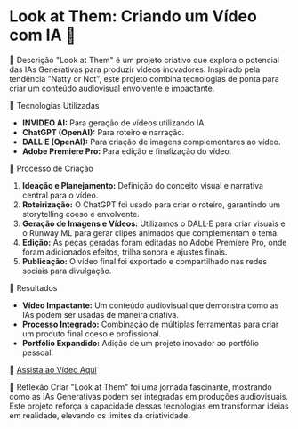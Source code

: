 # Look at Them: Criando um Vídeo com IA 🎥

📒 Descrição
"Look at Them" é um projeto criativo que explora o potencial das IAs Generativas para produzir vídeos inovadores. Inspirado pela tendência "Natty or Not", este projeto combina tecnologias de ponta para criar um conteúdo audiovisual envolvente e impactante.

🤖 Tecnologias Utilizadas
- **INVIDEO AI:** Para geração de vídeos utilizando IA.
- **ChatGPT (OpenAI):** Para roteiro e narração.
- **DALL·E (OpenAI):** Para criação de imagens complementares ao vídeo.
- **Adobe Premiere Pro:** Para edição e finalização do vídeo.

🧐 Processo de Criação
1. **Ideação e Planejamento:** Definição do conceito visual e narrativa central para o vídeo.
2. **Roteirização:** O ChatGPT foi usado para criar o roteiro, garantindo um storytelling coeso e envolvente.
3. **Geração de Imagens e Vídeos:** Utilizamos o DALL·E para criar visuais e o Runway ML para gerar clipes animados que complementam o tema.
4. **Edição:** As peças geradas foram editadas no Adobe Premiere Pro, onde foram adicionados efeitos, trilha sonora e ajustes finais.
5. **Publicação:** O vídeo final foi exportado e compartilhado nas redes sociais para divulgação.

🚀 Resultados
- **Vídeo Impactante:** Um conteúdo audiovisual que demonstra como as IAs podem ser usadas de maneira criativa.
- **Processo Integrado:** Combinação de múltiplas ferramentas para criar um produto final coeso e profissional.
- **Portfólio Expandido:** Adição de um projeto inovador ao portfólio pessoal.

🔗 [Assista ao Vídeo Aqui]([#](https://www.flexclip.com/pt/share/7974530baef6357df6d60b8cc70105ea420a986.html))

💭 Reflexão
Criar "Look at Them" foi uma jornada fascinante, mostrando como as IAs Generativas podem ser integradas em produções audiovisuais. Este projeto reforça a capacidade dessas tecnologias em transformar ideias em realidade, elevando os limites da criatividade.
